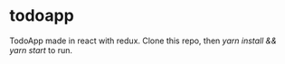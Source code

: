 # todoapp
TodoApp made in react with redux. Clone this repo, then *yarn install && yarn start* to run.

